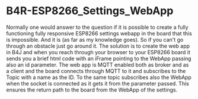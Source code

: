 # B4R-ESP8266_Settings_WebApp

Normally one would answer to the question if it is possible to create a fully functioning fully responsive ESP8266 settings webapp in the board that this is impossible. And it is (as far as my knowledge goes). So if you can't go through an obstacle just go around it. The solution is to create the web app in B4J and when you reach through your browser to your ESP8266 board it sends you a brief html code with an iFrame pointing to the WebApp passing also an id parameter. The web app is MQTT enabled both as broker and as a client and the board connects through MQTT to it and subscribes to the Topic with a name as the ID. To the same topic subscribes also the WebApp when the socket is connected as it gets it from the parameter passed. This ensures the return path to the board from the WebApp of the settings.
